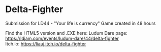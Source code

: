 # Delta-Fighter
Submission for LD44 - "Your life is currency"
Game created in 48 hours

Find the HTML5 version and .EXE here:
Ludum Dare page: https://ldjam.com/events/ludum-dare/44/delta-fighter  
Itch.io: https://liauj.itch.io/delta-fighter 
